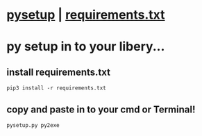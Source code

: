 # [pysetup](pysetup.py) | [requirements.txt](requirements.txt)
# py setup in to your libery...
## install requirements.txt
``````
pip3 install -r requirements.txt
``````
## copy and paste in to your cmd or Terminal!
``````
pysetup.py py2exe
``````